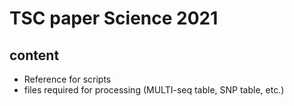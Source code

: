 # TSC paper Science 2021

## content
- Reference for scripts 
- files required for processing (MULTI-seq table, SNP table, etc.)
